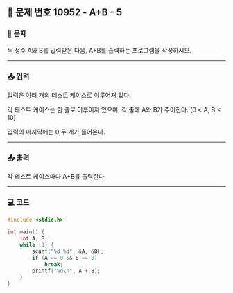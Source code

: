 ## 📝 문제 번호 10952 - A+B - 5

### 📌 문제
두 정수 A와 B를 입력받은 다음, A+B를 출력하는 프로그램을 작성하시오.

---

### 📥 입력
입력은 여러 개의 테스트 케이스로 이루어져 있다.

각 테스트 케이스는 한 줄로 이루어져 있으며, 각 줄에 A와 B가 주어진다. (0 < A, B < 10)

입력의 마지막에는 0 두 개가 들어온다.

---

### 📤 출력
각 테스트 케이스마다 A+B를 출력한다.

---

### 💻 코드
```c
#include <stdio.h>

int main() {
	int A, B;
	while (1) {
		scanf("%d %d", &A, &B);
		if (A == 0 && B == 0)
			break;
		printf("%d\n", A + B);
	}
}
```
